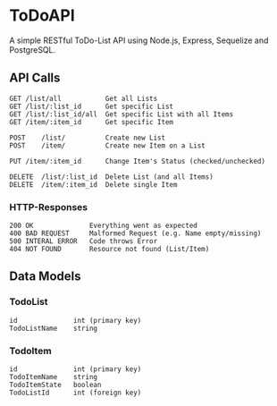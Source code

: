 # ToDoAPI 
A simple RESTful ToDo-List API using Node.js, Express, Sequelize and PostgreSQL.

## API Calls 
```
GET	/list/all			Get all Lists
GET	/list/:list_id		Get specific List
GET	/list/:list_id/all	Get specific List with all Items
GET	/item/:item_id		Get specific Item

POST	/list/		    Create new List
POST	/item/          Create new Item on a List
	
PUT	/item/:item_id		Change Item's Status (checked/unchecked)

DELETE	/list/:list_id	Delete List (and all Items)
DELETE	/item/:item_id 	Delete single Item
```
### HTTP-Responses
```
200 OK 			    Everything went as expected
400 BAD REQUEST 	Malformed Request (e.g. Name empty/missing)
500 INTERAL ERROR   Code throws Error
404 NOT FOUND		Resource not found (List/Item)
``` 

## Data Models
### TodoList
```
id              int (primary key)
TodoListName	string
```
### TodoItem 
``` 
id 	            int (primary key)
TodoItemName	string
TodoItemState	boolean
TodoListId      int (foreign key)
```

